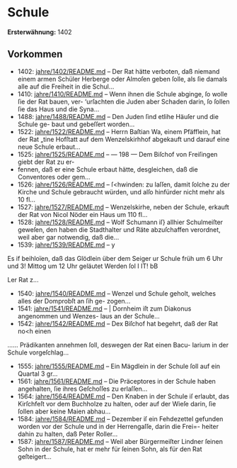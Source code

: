 # Schule

**Ersterwähnung:** 1402

## Vorkommen
- 1402: [jahre/1402/README.md](../jahre/1402/README.md) – Der Rat hätte verboten, daß niemand einem armen
Schüler Herberge oder Almoſen geben ſolle, als ſie damals
alle auf die Freiheit in die Schul...
- 1410: [jahre/1410/README.md](../jahre/1410/README.md) – Wenn ihnen
die Schule abginge, ſo wolle ſie der Rat bauen, ver-
‘urſachten die Juden aber Schaden darin, ſo ſollen ſie das
Haus und die Syna...
- 1488: [jahre/1488/README.md](../jahre/1488/README.md) – Den Juden ſind etlihe Häuſer und die Schule ge-
baut und gebeſſert worden...
- 1522: [jahre/1522/README.md](../jahre/1522/README.md) – Herrn Baſtian Wa, einem Pfäfflein, hat der Rat
„tine Hofſtatt auf dem Wenzelskirhhof abgekauft und darauf
eine neue Schule erbaut...
- 1525: [jahre/1525/README.md](../jahre/1525/README.md) – — 198 —
Dem Biſchof von Freiſingen giebt der Rat zu er-
- fennen, daß er eine Schule erbaut hätte, desgleichen, daß
die Conventores oder gem...
- 1526: [jahre/1526/README.md](../jahre/1526/README.md) – ſ<hwinden:
zu laſſen, damit ſolche zu der Kirche und Schule gebraucht
würden, und alſo hinfürder nicht mehr als 10 fl...
- 1527: [jahre/1527/README.md](../jahre/1527/README.md) – Wenzelskirhe, neben der Schule, erkauft
der Rat von Nicol Nöder ein Haus um 110 fl...
- 1528: [jahre/1528/README.md](../jahre/1528/README.md) – Wolf Schumann iſ} allhier Schulmeiſter geweſen, den
haben die Stadthalter und Räte abzuſchaffen verordnet,
weil aber gar notwendig, daß die...
- 1539: [jahre/1539/README.md](../jahre/1539/README.md) – y

Es if beihloïen, daß das Glödlein über dem Seiger
ur Schule früh um 6 Uhr und 3! Mittog um 12 Uhr
geläutet Werden ſol I IT! bB

Ler Rat z...
- 1540: [jahre/1540/README.md](../jahre/1540/README.md) – Wenzel und
Schule geholt, welches alles der Domprobſt an ſih ge-
zogen...
- 1541: [jahre/1541/README.md](../jahre/1541/README.md) – |
Dornheim iſt zum Diakonus angenommen und Wenzes-
laus an der Schule...
- 1542: [jahre/1542/README.md](../jahre/1542/README.md) – Dex Biſchof hat begehrt, daß der Rat no<h einen

…… Prädikanten annehmen ſoll, deswegen der Rat einen Bacu-
larium in der Schule vorgeſchlag...
- 1555: [jahre/1555/README.md](../jahre/1555/README.md) – Ein Mägdlein in der Schule ſoll auf ein Quartal 3 gr...
- 1561: [jahre/1561/README.md](../jahre/1561/README.md) – Die Präceptores in der Schule haben angehalten, ſie
ihres Geſchoſſes zu erlaſſen...
- 1564: [jahre/1564/README.md](../jahre/1564/README.md) – Den Knaben in der Schule iſ erlaubt, das Kirſchfeſt
vor dem Buchholze zu halten, oder auf der Wieſe darin,
ſie ſollen aber keine Maien abhau...
- 1584: [jahre/1584/README.md](../jahre/1584/README.md) – Dezember iſ ein Fehdezettel gefunden worden
vor der Schule und in der Herrengaſſe, darin die Frei=-
heiter dahin zu halten, daß Peter Roller...
- 1587: [jahre/1587/README.md](../jahre/1587/README.md) – Weil aber
Bürgermeiſter Lindner ſeinen Sohn in der Schule, hat
er mehr für ſeinen Sohn, als für den Rat geſteigert...
